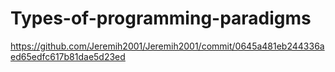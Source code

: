 # Types-of-programming-paradigms
https://github.com/Jeremih2001/Jeremih2001/commit/0645a481eb244336aed65edfc617b81dae5d23ed
